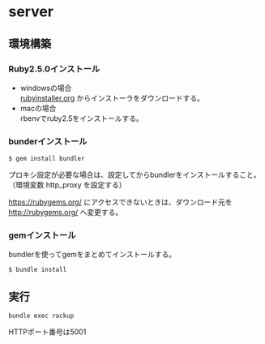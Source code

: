 # server

## 環境構築

### Ruby2.5.0インストール

* windowsの場合  
[rubyinstaller.org](https://rubyinstaller.org/downloads/) からインストーラをダウンロードする。
* macの場合  
rbenvでruby2.5をインストールする。

### bunderインストール

`$ gem install bundler`

プロキシ設定が必要な場合は、設定してからbundlerをインストールすること。  
（環境変数 http_proxy を設定する）


https://rubygems.org/ にアクセスできないときは、ダウンロード元を http://rubygems.org/ へ変更する。

### gemインストール

bundlerを使ってgemをまとめてインストールする。

`$ bundle install`

## 実行

`bundle exec rackup`

HTTPポート番号は5001